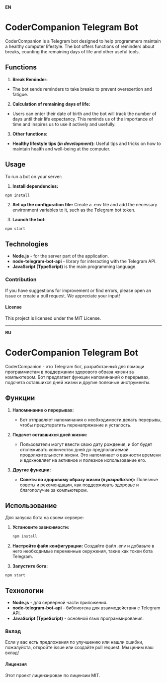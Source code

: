 **EN**

# CoderCompanion Telegram Bot

CoderCompanion is a Telegram bot designed to help programmers maintain a healthy computer lifestyle.
The bot offers functions of reminders about breaks, counting the remaining days of life and other useful tools.

## Functions

1. **Break Reminder:**

- The bot sends reminders to take breaks to prevent overexertion and fatigue.

2. **Calculation of remaining days of life:**

- Users can enter their date of birth and the bot will track the number of days until their life expectancy. This reminds us of the importance of time and inspires us to use it actively and usefully.

3. **Other functions:**

- **Healthy lifestyle tips (_in development_):** Useful tips and tricks on how to maintain health and well-being at the computer.

## Usage

To run a bot on your server:

1. **Install dependencies:**

```bash
npm install
```

2. **Set up the configuration file:**
   Create a .env file and add the necessary environment variables to it, such as the Telegram bot token.

3. **Launch the bot:**

```
npm start
```

## Technologies

- **Node.js** - for the server part of the application.
- **node-telegram-bot-api** - library for interacting with the Telegram API.
- **JavaScript (TypeScript)** is the main programming language.

### Contribution

If you have suggestions for improvement or find errors, please open an issue or create a pull request. We appreciate your input!

#### License

This project is licensed under the MIT License.

---

**RU**

# CoderCompanion Telegram Bot

CoderCompanion - это Telegram бот, разработанный для помощи программистам в поддержании здорового образа жизни за компьютером.
Бот предлагает функции напоминаний о перерывах, подсчета оставшихся дней жизни и другие полезные инструменты.

## Функции

1. **Напоминание о перерывах:**

   - Бот отправляет напоминания о необходимости делать перерывы, чтобы предотвратить перенапряжение и усталость.

2. **Подсчет оставшихся дней жизни:**

   - Пользователи могут ввести свою дату рождения, и бот будет отслеживать количество дней до предполагаемой продолжительности жизни. Это напоминает о важности времени и вдохновляет на активное и полезное использование его.

3. **Другие функции:**

   - **Советы по здоровому образу жизни (_в разработке_):** Полезные советы и рекомендации, как поддерживать здоровье и благополучие за компьютером.

## Использование

Для запуска бота на своем сервере:

1. **Установите зависимости:**

   ```bash
   npm install
   ```

2. **Настройте файл конфигурации:**
   Создайте файл .env и добавьте в него необходимые переменные окружения, такие как токен бота Telegram.

3. **Запустите бота:**

```
npm start
```

## Технологии

- **Node.js** - для серверной части приложения.
- **node-telegram-bot-api** - библиотека для взаимодействия с Telegram API.
- **JavaScript (TypeScript)** - основной язык программирования.

### Вклад

Если у вас есть предложения по улучшению или нашли ошибки, пожалуйста, откройте issue или создайте pull request. Мы ценим ваш вклад!

#### Лицензия

Этот проект лицензирован по лицензии MIT.
